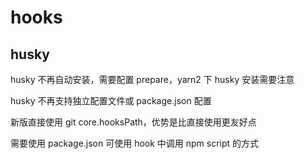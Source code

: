# hooks

## husky

husky 不再自动安装，需要配置 prepare，yarn2 下 husky 安装需要注意

husky 不再支持独立配置文件或 package.json 配置

新版直接使用 git core.hooksPath，优势是比直接使用更友好点

需要使用 package.json 可使用 hook 中调用 npm script 的方式
